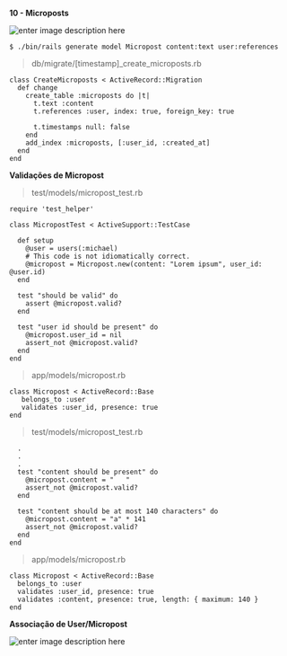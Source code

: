 
**10 - Microposts**

![enter image description here](https://softcover.s3.amazonaws.com/636/ruby_on_rails_tutorial_3rd_edition/images/figures/micropost_model_3rd_edition.png)

    $ ./bin/rails generate model Micropost content:text user:references

> db/migrate/[timestamp]_create_microposts.rb

    class CreateMicroposts < ActiveRecord::Migration
      def change
        create_table :microposts do |t|
          t.text :content
          t.references :user, index: true, foreign_key: true
    
          t.timestamps null: false
        end
        add_index :microposts, [:user_id, :created_at]
      end
    end


**Validações de Micropost**

> test/models/micropost_test.rb

    require 'test_helper'
    
    class MicropostTest < ActiveSupport::TestCase
    
      def setup
        @user = users(:michael)
        # This code is not idiomatically correct.
        @micropost = Micropost.new(content: "Lorem ipsum", user_id: @user.id)
      end
    
      test "should be valid" do
        assert @micropost.valid?
      end
    
      test "user id should be present" do
        @micropost.user_id = nil
        assert_not @micropost.valid?
      end
    end

> app/models/micropost.rb

    class Micropost < ActiveRecord::Base
       belongs_to :user
       validates :user_id, presence: true
    end

> test/models/micropost_test.rb

      .
      .
      .
      test "content should be present" do
        @micropost.content = "   "
        assert_not @micropost.valid?
      end
    
      test "content should be at most 140 characters" do
        @micropost.content = "a" * 141
        assert_not @micropost.valid?
      end
    end

> app/models/micropost.rb

    class Micropost < ActiveRecord::Base
      belongs_to :user
      validates :user_id, presence: true
      validates :content, presence: true, length: { maximum: 140 }
    end


**Associação de User/Micropost**

![enter image description here](https://softcover.s3.amazonaws.com/636/ruby_on_rails_tutorial_3rd_edition/images/figures/micropost_belongs_to_user.png)






